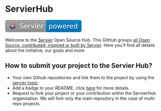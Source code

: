 # ServierHub

![Servier Powered](https://raw.githubusercontent.com/servierhub/.github/main/badges/powered.svg)

Welcome to the [Servier](https://servier.com/) Open Source Hub.
This GitHub groups [all Open Source, contributed, inspired or built by Servier](https://github.com/topics/servier).
Here you'll find all details about the initiative, our goals and more.

## How to submit your project to the Servier Hub?

* Your own Github repositories and link them to the project by using the [servier topic](https://github.com/topics/servier).
* Add a badge to your README, click [here](https://github.com/servierhub/.github) for more details.
* Request to fork your project or your contribution within the ServierHub organisation. We will fork only the main repository in the case of multi-repo projects.
